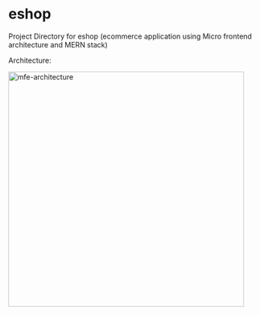 # eshop
Project Directory for eshop (ecommerce application using Micro frontend architecture and MERN stack)

Architecture:

<img width="468" alt="mfe-architecture" src="https://user-images.githubusercontent.com/103606650/186323141-b144b2f2-fbb6-43b7-9af4-85963431ef46.png">
